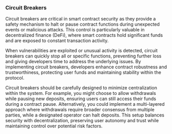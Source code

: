 ### Circuit Breakers

Circuit breakers are critical in smart contract security as they provide a safety mechanism to halt or pause contract functions during unexpected events or malicious attacks. This control is particularly valuable in decentralized finance (DeFi), where smart contracts hold significant funds and are exposed to constant transaction activity.

When vulnerabilities are exploited or unusual activity is detected, circuit breakers can quickly stop all or specific functions, preventing further loss and giving developers time to address the underlying issues. By implementing circuit breakers, developers enhance contract robustness and trustworthiness, protecting user funds and maintaining stability within the protocol.

Circuit breakers should be carefully designed to minimize centralization within the system. For example, you might choose to allow withdrawals while pausing new deposits, ensuring users can still access their funds during a contract pause. Alternatively, you could implement a multi-layered approach where withdrawals require broader consensus from multiple parties, while a designated operator can halt deposits. This setup balances security with decentralization, preserving user autonomy and trust while maintaining control over potential risk factors.